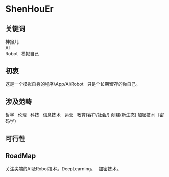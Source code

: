 # ShenHouEr

## 关键词
神猴儿  
AI  
Robot  
模拟自己  
## 初衷

这是一个模拟自身的程序/App/AI/Robot  
只是个长期留存的你自己。   
## 涉及范畴  
哲学  
伦理  
科技  
信息技术  
运营  
教育(客户/社会/)
创建(新生态)
加密技术（密码学）
## 可行性

## RoadMap
关注尖端的AI及Robot技术。DeepLearning。  
加密技术。




